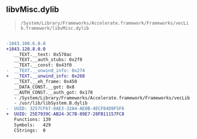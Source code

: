 ## libvMisc.dylib

> `/System/Library/Frameworks/Accelerate.framework/Frameworks/vecLib.framework/libvMisc.dylib`

```diff

-1043.100.6.0.0
+1043.120.8.0.0
   __TEXT.__text: 0x578ac
   __TEXT.__auth_stubs: 0x2f0
   __TEXT.__const: 0x43f0
-  __TEXT.__unwind_info: 0x274
+  __TEXT.__unwind_info: 0x268
   __TEXT.__eh_frame: 0x450
   __DATA_CONST.__got: 0x8
   __AUTH_CONST.__auth_got: 0x178
   - /System/Library/Frameworks/Accelerate.framework/Frameworks/vecLib.framework/libBLAS.dylib
   - /usr/lib/libSystem.B.dylib
-  UUID: 3257CF67-8AE3-32A4-AE0B-4ECF84D9F5F6
+  UUID: 25E7939C-AB24-3C7B-89E7-28FB11157FC8
   Functions: 139
   Symbols:   429
   CStrings:  0

```
